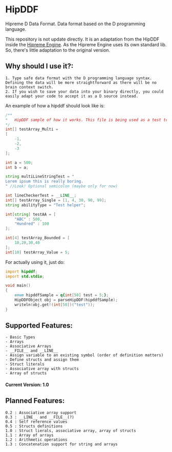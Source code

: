 # HipDDF
Hipreme D Data Format. Data format based on the D programming language.

This repository is not update directly. It is an adaptation from the HipDDF inside the [Hipreme Engine](https://github.com/MrcSnm/HipremeEngine). As the Hipreme Engine uses its own standard lib. So, there's
little adaptation to the original version.

## Why should I use it?:

    1. Type safe data format with the D programming language syntax. Defining the data will be more straightforward as there will be no brain context switch.
    2. If you wish to save your data into your binary directly, you could easily adapt your code to accept it as a D source instead.



An example of how a hipddf should look like is:

```d
/**
*   HipDDF sample of how it works. This file is being used as a test too for each supported thing.
*/
int[] testArray_Multi = 
[
    -1,
    -2,
    -3
];

int a = 500;
int b = a;

string multiLineStringTest = "
Lorem ipsum this is really boring.
" //Look! Optional semicolon (maybe only for now)

int lineCheckerTest = __LINE__;
int[] testArray_Single = [1, 4, 30, 90, 99];
string abilityType = "Test helper";

int[string] testAA = [
    "ABC" : 500,
    "Hundred" : 100
];

int[4] testArray_Bounded = [
    10,20,30,40
];
int[10] testArray_Value = 5;
```

For actually using it, just do:

```d
import hipddf;
import std.stdio;

void main()
{
    enum hipddfSample = q{int[50] test = 5;};
    HipDDFObject obj = parseHipDDF(hipddfSample);
    writeln(obj.get!(int[50])("test"));
}
```

## Supported Features:
    - Basic Types
    - Arrays
    - Associative Arrays
    - __FILE__ and __LINE__
    - Assign variable to an existing symbol (order of definition matters)
    - Define structs and assign them
    - Struct literals
    - Associative array with structs
    - Array of structs
  
#### Current Version: 1.0

## Planned Features:
    0.2 : Associative array support
    0.3 : __LINE__ and __FILE__(?)
    0.4 : Self reference values
    0.5 : Structs definitions
    1.0 : Struct lierals, associative array, array of structs
    1.1 : Array of arrays
    1.2 : Arithmetic operations
    1.3 : Concatenation support for string and arrays